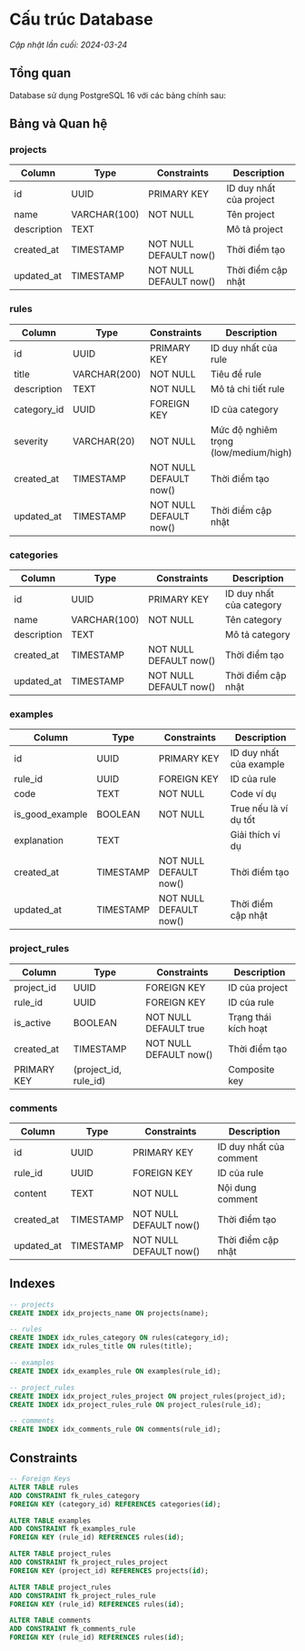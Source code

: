# Cấu trúc Database
*Cập nhật lần cuối: 2024-03-24*

## Tổng quan
Database sử dụng PostgreSQL 16 với các bảng chính sau:

## Bảng và Quan hệ

### projects
| Column | Type | Constraints | Description |
|--------|------|-------------|-------------|
| id | UUID | PRIMARY KEY | ID duy nhất của project |
| name | VARCHAR(100) | NOT NULL | Tên project |
| description | TEXT | | Mô tả project |
| created_at | TIMESTAMP | NOT NULL DEFAULT now() | Thời điểm tạo |
| updated_at | TIMESTAMP | NOT NULL DEFAULT now() | Thời điểm cập nhật |

### rules
| Column | Type | Constraints | Description |
|--------|------|-------------|-------------|
| id | UUID | PRIMARY KEY | ID duy nhất của rule |
| title | VARCHAR(200) | NOT NULL | Tiêu đề rule |
| description | TEXT | NOT NULL | Mô tả chi tiết rule |
| category_id | UUID | FOREIGN KEY | ID của category |
| severity | VARCHAR(20) | NOT NULL | Mức độ nghiêm trọng (low/medium/high) |
| created_at | TIMESTAMP | NOT NULL DEFAULT now() | Thời điểm tạo |
| updated_at | TIMESTAMP | NOT NULL DEFAULT now() | Thời điểm cập nhật |

### categories
| Column | Type | Constraints | Description |
|--------|------|-------------|-------------|
| id | UUID | PRIMARY KEY | ID duy nhất của category |
| name | VARCHAR(100) | NOT NULL | Tên category |
| description | TEXT | | Mô tả category |
| created_at | TIMESTAMP | NOT NULL DEFAULT now() | Thời điểm tạo |
| updated_at | TIMESTAMP | NOT NULL DEFAULT now() | Thời điểm cập nhật |

### examples
| Column | Type | Constraints | Description |
|--------|------|-------------|-------------|
| id | UUID | PRIMARY KEY | ID duy nhất của example |
| rule_id | UUID | FOREIGN KEY | ID của rule |
| code | TEXT | NOT NULL | Code ví dụ |
| is_good_example | BOOLEAN | NOT NULL | True nếu là ví dụ tốt |
| explanation | TEXT | | Giải thích ví dụ |
| created_at | TIMESTAMP | NOT NULL DEFAULT now() | Thời điểm tạo |
| updated_at | TIMESTAMP | NOT NULL DEFAULT now() | Thời điểm cập nhật |

### project_rules
| Column | Type | Constraints | Description |
|--------|------|-------------|-------------|
| project_id | UUID | FOREIGN KEY | ID của project |
| rule_id | UUID | FOREIGN KEY | ID của rule |
| is_active | BOOLEAN | NOT NULL DEFAULT true | Trạng thái kích hoạt |
| created_at | TIMESTAMP | NOT NULL DEFAULT now() | Thời điểm tạo |
| PRIMARY KEY | (project_id, rule_id) | | Composite key |

### comments
| Column | Type | Constraints | Description |
|--------|------|-------------|-------------|
| id | UUID | PRIMARY KEY | ID duy nhất của comment |
| rule_id | UUID | FOREIGN KEY | ID của rule |
| content | TEXT | NOT NULL | Nội dung comment |
| created_at | TIMESTAMP | NOT NULL DEFAULT now() | Thời điểm tạo |
| updated_at | TIMESTAMP | NOT NULL DEFAULT now() | Thời điểm cập nhật |

## Indexes
```sql
-- projects
CREATE INDEX idx_projects_name ON projects(name);

-- rules
CREATE INDEX idx_rules_category ON rules(category_id);
CREATE INDEX idx_rules_title ON rules(title);

-- examples
CREATE INDEX idx_examples_rule ON examples(rule_id);

-- project_rules
CREATE INDEX idx_project_rules_project ON project_rules(project_id);
CREATE INDEX idx_project_rules_rule ON project_rules(rule_id);

-- comments
CREATE INDEX idx_comments_rule ON comments(rule_id);
```

## Constraints
```sql
-- Foreign Keys
ALTER TABLE rules
ADD CONSTRAINT fk_rules_category
FOREIGN KEY (category_id) REFERENCES categories(id);

ALTER TABLE examples
ADD CONSTRAINT fk_examples_rule
FOREIGN KEY (rule_id) REFERENCES rules(id);

ALTER TABLE project_rules
ADD CONSTRAINT fk_project_rules_project
FOREIGN KEY (project_id) REFERENCES projects(id);

ALTER TABLE project_rules
ADD CONSTRAINT fk_project_rules_rule
FOREIGN KEY (rule_id) REFERENCES rules(id);

ALTER TABLE comments
ADD CONSTRAINT fk_comments_rule
FOREIGN KEY (rule_id) REFERENCES rules(id);
``` 